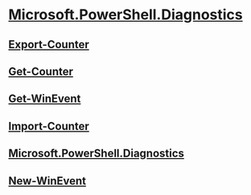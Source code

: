 #  [Microsoft.PowerShell.Diagnostics](Microsoft.PowerShell.Diagnostics.md)
##  [Export-Counter](export-counter.md)
##  [Get-Counter](get-counter.md)
##  [Get-WinEvent](get-winevent.md)
##  [Import-Counter](import-counter.md)
##  [Microsoft.PowerShell.Diagnostics](microsoft.powershell.diagnostics.md)
##  [New-WinEvent](new-winevent.md)
